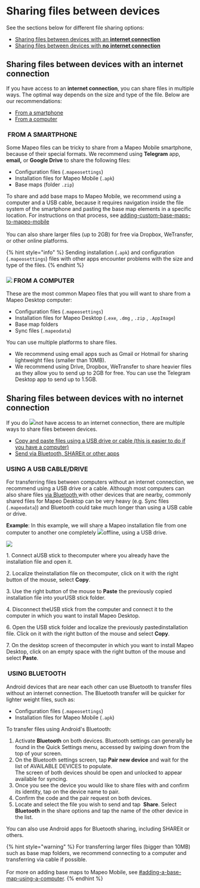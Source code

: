 # Sharing files between devices

See the sections below for different file sharing options:

* [Sharing files between devices with an <img src="../../.gitbook/assets/Internet_connection.png" alt="" data-size="line">**internet connection**](sharing-files-between-devices.md#sharing-files-between-devices-with-an-internet-connection)
* [Sharing files between devices with <img src="../../.gitbook/assets/no_internet_connection.png" alt="" data-size="line">**no internet connection**](sharing-files-between-devices.md#sharing-files-between-devices-with-no-internet-connection)

## **Sharing files between devices with an internet connection**

If you have access to an <img src="../../.gitbook/assets/Internet_connection.png" alt="" data-size="line">**internet connection**, you can share files in multiple ways. The optimal way depends on the size and type of the file. Below are our recommendations:

* [From a smartphone](sharing-files-between-devices.md#from-a-smartphone)
* [From a computer](sharing-files-between-devices.md#from-a-computer)

### <img src="../../.gitbook/assets/Smartphone_icon.png" alt="" data-size="line"> FROM A SMARTPHONE

Some Mapeo files can be tricky to share from a Mapeo Mobile smartphone, because of their special formats. We recommend using <img src="../../.gitbook/assets/Telegram-logo.png" alt="" data-size="line">**Telegram** app, <img src="../../.gitbook/assets/email.png" alt="" data-size="line">**email,** or <img src="../../.gitbook/assets/drive.png" alt="" data-size="line">**Google Drive** to share the following files:

* Configuration files (`.mapeosettings`)
* Installation files for Mapeo Mobile (`.apk`)&#x20;
* Base maps (folder `.zip`)&#x20;

To share and add base maps to Mapeo Mobile, we recommend using a computer and a <img src="../../.gitbook/assets/USB_cable.png" alt="" data-size="line">USB cable, because it requires navigation inside the file system of the smartphone and pasting the base map elements in a specific location. For instructions on that process, see [adding-custom-base-maps-to-mapeo-mobile](../mapeo-mobile-installation-setup/adding-custom-base-maps-to-mapeo-mobile/ "mention")\
\
You can also share larger files (up to 2GB) for free via <img src="../../.gitbook/assets/DROPBOX.jpg" alt="" data-size="line">Dropbox, <img src="../../.gitbook/assets/WE_TRANSFER.png" alt="" data-size="line">WeTransfer, or other online platforms.

{% hint style="info" %}
Sending installation (`.apk`) and configuration (`.mapeosettings`) files with other apps encounter problems with the size and type of the files.
{% endhint %}

### ![](../../.gitbook/assets/laptop\_icon.png) FROM A COMPUTER

These are the most common Mapeo files that you will want to share from a Mapeo Desktop computer:

* Configuration files (`.mapeosettings`)&#x20;
* Installation files for Mapeo Desktop (`.exe`, `.dmg` , `.zip` , `.AppImage`)&#x20;
* Base map folders&#x20;
* Sync files (`.mapeodata`)&#x20;

You can use multiple platforms to share files.&#x20;

* We recommend using email apps such as <img src="../../.gitbook/assets/Gmail-logo.png" alt="" data-size="line">Gmail or <img src="../../.gitbook/assets/HOTMAIL_icon.jpg" alt="" data-size="line">Hotmail for sharing lightweight files (smaller than 10MB).&#x20;
* We recommend using <img src="../../.gitbook/assets/drive.png" alt="" data-size="line">Drive, <img src="../../.gitbook/assets/DROPBOX.jpg" alt="" data-size="line">Dropbox, <img src="../../.gitbook/assets/WE_TRANSFER.png" alt="" data-size="line">WeTransfer to share heavier files as they allow you to send up to 2GB for free. You can use the <img src="../../.gitbook/assets/Telegram-logo.png" alt="" data-size="line">Telegram Desktop app to send up to 1.5GB.

## **Sharing files between devices with no internet connection**

If you do ![](../../.gitbook/assets/no\_internet\_connection.png)not have access to an internet connection, there are multiple ways to share files between devices.

* [Copy and paste files using a <img src="../../.gitbook/assets/USB_stick_memory.png" alt="" data-size="line">USB drive or <img src="../../.gitbook/assets/USB_cable.png" alt="" data-size="line">cable (this is easier to do if you have a computer)](sharing-files-between-devices.md#using-a-usb-cable-drive)
* [Send via <img src="../../.gitbook/assets/bluetooth.jpg" alt="" data-size="line">Bluetooth, <img src="../../.gitbook/assets/shareit (1) (1) (1).jpg" alt="" data-size="line">SHAREit or other apps](sharing-files-between-devices.md#using-bluetooth)

### <img src="../../.gitbook/assets/USB_cable.png" alt="" data-size="line"><img src="../../.gitbook/assets/USB_stick_memory.png" alt="" data-size="line">USING A USB CABLE/DRIVE

For transferring files between computers without an internet connection, we recommend using a <img src="../../.gitbook/assets/USB_stick_memory.png" alt="" data-size="line">USB drive or a <img src="../../.gitbook/assets/USB_cable.png" alt="" data-size="line">cable. Although most computers can also share files [via Bluetooth ](sharing-files-between-devices.md#using-bluetooth)with other devices that are nearby, commonly shared files for Mapeo Desktop can be very heavy (e.g. Sync files (`.mapeodata`)) and Bluetooth could take much longer than using a USB cable or drive.

**Example**: In this example, we will share a Mapeo installation file from one computer to another one completely ![](../../.gitbook/assets/no\_internet\_connection.png)offline, using a <img src="../../.gitbook/assets/USB_stick_memory.png" alt="" data-size="line">USB drive.

![](https://files.gitbook.com/v0/b/gitbook-x-prod.appspot.com/o/spaces%2F-MYBEBKX0wx5\_bwmCf0q-887967055%2Fuploads%2FdsrQCyMk457U432NNS3o%2Fimage.png?alt=media\&token=4736876b-bd19-4d58-a049-ffd4bcb385ae)

1\. Connect a ​<img src="https://files.gitbook.com/v0/b/gitbook-x-prod.appspot.com/o/spaces%2F-MYBEBKX0wx5_bwmCf0q-887967055%2Fuploads%2FHqBKmcRbFkmWEbwH64md%2Fimage.png?alt=media&#x26;token=253323a4-7697-4e9c-a5ac-8b62ebc7bc4d" alt="" data-size="line">USB stick to the ​<img src="https://files.gitbook.com/v0/b/gitbook-x-prod.appspot.com/o/spaces%2F-MYBEBKX0wx5_bwmCf0q-887967055%2Fuploads%2F7NkfOdadFjuNRzbI4imN%2Flaptop-icon.png?alt=media&#x26;token=d3ccde3e-3202-4dd8-82e5-107b9dbe50ce" alt="" data-size="line">computer where you already have the installation file and open it.

2\. Localize the ​<img src="https://files.gitbook.com/v0/b/gitbook-x-prod.appspot.com/o/spaces%2F-MYBEBKX0wx5_bwmCf0q-887967055%2Fuploads%2FHdYCmw7Rxrh6OxXQGG71%2Fimage.png?alt=media&#x26;token=1eca5b38-c0ab-409a-b2dd-69a50635e854" alt="" data-size="line">installation file on the ​<img src="https://files.gitbook.com/v0/b/gitbook-x-prod.appspot.com/o/spaces%2F-MYBEBKX0wx5_bwmCf0q-887967055%2Fuploads%2F7NkfOdadFjuNRzbI4imN%2Flaptop-icon.png?alt=media&#x26;token=d3ccde3e-3202-4dd8-82e5-107b9dbe50ce" alt="" data-size="line">computer, click on it with the right button of the mouse, select **Copy**.

3\. Use the right button of the mouse to **Paste** the previously copied installation file into your ​<img src="https://files.gitbook.com/v0/b/gitbook-x-prod.appspot.com/o/spaces%2F-MYBEBKX0wx5_bwmCf0q-887967055%2Fuploads%2FHqBKmcRbFkmWEbwH64md%2Fimage.png?alt=media&#x26;token=253323a4-7697-4e9c-a5ac-8b62ebc7bc4d" alt="" data-size="line">USB stick folder.

4\. Disconnect the ​<img src="https://files.gitbook.com/v0/b/gitbook-x-prod.appspot.com/o/spaces%2F-MYBEBKX0wx5_bwmCf0q-887967055%2Fuploads%2FHqBKmcRbFkmWEbwH64md%2Fimage.png?alt=media&#x26;token=253323a4-7697-4e9c-a5ac-8b62ebc7bc4d" alt="" data-size="line">USB stick from ​the <img src="https://files.gitbook.com/v0/b/gitbook-x-prod.appspot.com/o/spaces%2F-MYBEBKX0wx5_bwmCf0q-887967055%2Fuploads%2F7NkfOdadFjuNRzbI4imN%2Flaptop-icon.png?alt=media&#x26;token=d3ccde3e-3202-4dd8-82e5-107b9dbe50ce" alt="" data-size="line">computer and connect it to the ​<img src="https://files.gitbook.com/v0/b/gitbook-x-prod.appspot.com/o/spaces%2F-MYBEBKX0wx5_bwmCf0q-887967055%2Fuploads%2FI5Q259BlYwCenpqfeomu%2Flaptop-blue-icon.png?alt=media&#x26;token=ddecd9d0-7f49-4e80-8c04-0ccedcd22cc8" alt="" data-size="line">computer in which you want to install Mapeo Desktop.

6\. Open the USB stick folder and localize the previously pasted ​<img src="https://files.gitbook.com/v0/b/gitbook-x-prod.appspot.com/o/spaces%2F-MYBEBKX0wx5_bwmCf0q-887967055%2Fuploads%2FHdYCmw7Rxrh6OxXQGG71%2Fimage.png?alt=media&#x26;token=1eca5b38-c0ab-409a-b2dd-69a50635e854" alt="" data-size="line">installation file. Click on it with the right button of the mouse and select **Copy**.

7\. On the desktop screen of the ​<img src="https://files.gitbook.com/v0/b/gitbook-x-prod.appspot.com/o/spaces%2F-MYBEBKX0wx5_bwmCf0q-887967055%2Fuploads%2FI5Q259BlYwCenpqfeomu%2Flaptop-blue-icon.png?alt=media&#x26;token=ddecd9d0-7f49-4e80-8c04-0ccedcd22cc8" alt="" data-size="line">computer in which you want to install Mapeo Desktop, click on an empty space with the right button of the mouse and select **Paste**.



### <img src="../../.gitbook/assets/bluetooth.jpg" alt="" data-size="line"> USING BLUETOOTH

Android devices that are near each other can use <img src="../../.gitbook/assets/bluetooth.jpg" alt="" data-size="line">Bluetooth to transfer files without an internet connection. The Bluetooth transfer will be quicker for lighter weight files, such as:

* Configuration files (`.mapeosettings`)
* Installation files for Mapeo Mobile (`.apk`)

To transfer files using Android's Bluetooth:

1. Activate <img src="../../.gitbook/assets/bluetooth.jpg" alt="" data-size="line">**Bluetooth** on both devices. Bluetooth settings can generally be found in the Quick Settings menu, accessed by swiping down from the top of your screen.
2. On the Bluetooth settings screen, tap **Pair new device** and wait for the list of AVAILABLE DEVICES to populate.\
   The screen of both devices should be open and unlocked to appear available for syncing.
3. Once you see the device you would like to share files with and confirm its identity, tap on the device name to pair.
4. Confirm the code and the pair request on both devices.
5. Locate and select the file you wish to send and tap <img src="../../.gitbook/assets/app_icons_share_35px.png" alt="" data-size="line"> **Share**. Select **Bluetooth** in the share options and tap the name of the other device in the list.

You can also use Android apps for Bluetooth sharing, including <img src="../../.gitbook/assets/shareit (1) (1) (1).jpg" alt="" data-size="line">SHAREit or others.

{% hint style="warning" %}
For transferring larger files (bigger than 10MB) such as base map folders, we recommend connecting to a computer and transferring via <img src="../../.gitbook/assets/USB_cable.png" alt="" data-size="line">cable if possible.\
\
For more on adding base maps to Mapeo Mobile, see [#adding-a-base-map-using-a-computer](../mapeo-mobile-installation-setup/adding-custom-base-maps-to-mapeo-mobile/#adding-a-base-map-using-a-computer "mention").
{% endhint %}

